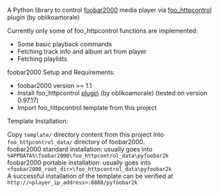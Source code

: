 A Python library to control [foobar2000](http://foobar2000.org) media player via [foo_httpcontrol](https://bitbucket.org/oblikoamorale/foo_httpcontrol) plugin (by oblikoamorale)

Currently only some of foo_httpcontrol functions are implemented:
* Some basic playback commands
* Fetching track info and  album art from player
* Fetching playlists

foobar2000 Setup and Requirements:

* foobar2000 version >= 1.1  
* Install foo_httpcontrol [plugin](https://bitbucket.org/oblikoamorale/foo_httpcontrol/downloads/) (by oblikoamorale) (tested on version 0.97.17)  
* Import foo_httpcontrol template from this project  

Template Installation:

Copy `template/` directory content from this project into `foo_httpcontrol_data/` directory of foobar2000.      
foobar2000 standard installation: usually goes into `%APPDATA%\foobar2000\foo_httpcontrol_data\pyfoobar2k`    
foobar2000 portable installation: usually goes into `<foobar2000_root_dir>\foo_httpcontrol_data\pyfoobar2k`    
A successful installation of the template can be verified at `http://<player_ip_address>:8888/pyfoobar2k`    


